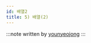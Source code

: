 ```yaml
---
id: 배열2
title: 5) 배열(2)
---
```


:::note
written by [younyeojong](https://github.com/younyeojong)
:::
